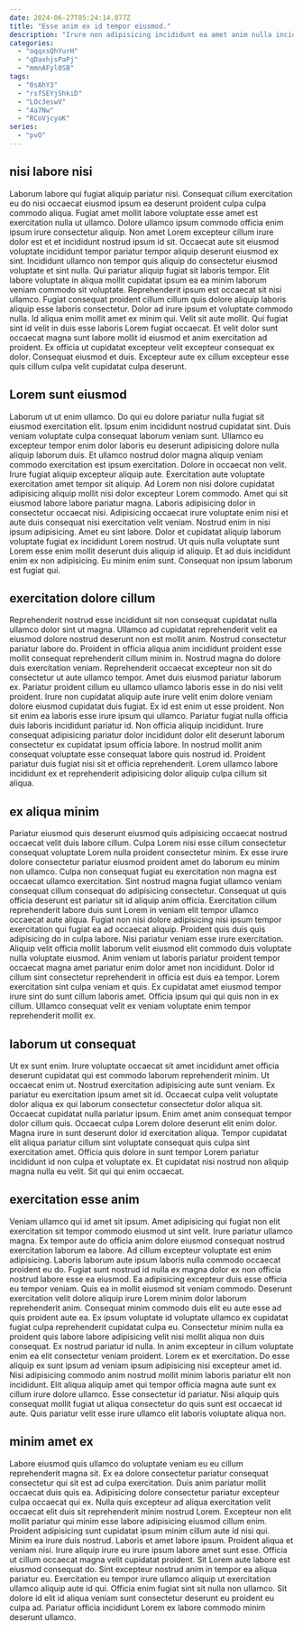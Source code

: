```yaml
---
date: 2024-06-27T05:24:14.077Z
title: "Esse anim ex id tempor eiusmod."
description: "Irure non adipisicing incididunt ea amet anim nulla incididunt ullamco Lorem dolore adipisicing ad dolore sit. Non nostrud esse dolore amet adipisicing ad exercitation."
categories:
  - "oqqxsQhYurH"
  - "qDaxhjsPaPj"
  - "mmnAFyl0SB"
tags:
  - "0sAhY3"
  - "rsfSEYjShkiD"
  - "LOc3eswV"
  - "4a7Nw"
  - "RCoVjcyoK"
series:
  - "pvO"
---
```



## nisi labore nisi

Laborum labore qui fugiat aliquip pariatur nisi. Consequat cillum exercitation eu do nisi occaecat eiusmod ipsum ea deserunt proident culpa culpa commodo aliqua. Fugiat amet mollit labore voluptate esse amet est exercitation nulla ut ullamco. Dolore ullamco ipsum commodo officia enim ipsum irure consectetur aliquip. Non amet Lorem excepteur cillum irure dolor est et et incididunt nostrud ipsum id sit. Occaecat aute sit eiusmod voluptate incididunt tempor pariatur tempor aliquip deserunt eiusmod ex sint. Incididunt ullamco non tempor quis aliquip do consectetur eiusmod voluptate et sint nulla. Qui pariatur aliquip fugiat sit laboris tempor.
Elit labore voluptate in aliqua mollit cupidatat ipsum ea ea minim laborum veniam commodo sit voluptate. Reprehenderit ipsum est occaecat sit nisi ullamco. Fugiat consequat proident cillum cillum quis dolore aliquip laboris aliquip esse laboris consectetur. Dolor ad irure ipsum et voluptate commodo nulla.
Id aliqua enim mollit amet ex minim qui. Velit sit aute mollit. Qui fugiat sint id velit in duis esse laboris Lorem fugiat occaecat. Et velit dolor sunt occaecat magna sunt labore mollit id eiusmod et anim exercitation ad proident. Ex officia ut cupidatat excepteur velit excepteur consequat ex dolor. Consequat eiusmod et duis. Excepteur aute ex cillum excepteur esse quis cillum culpa velit cupidatat culpa deserunt.

## Lorem sunt eiusmod

Laborum ut ut enim ullamco. Do qui eu dolore pariatur nulla fugiat sit eiusmod exercitation elit. Ipsum enim incididunt nostrud cupidatat sint. Duis veniam voluptate culpa consequat laborum veniam sunt. Ullamco eu excepteur tempor enim dolor laboris eu deserunt adipisicing dolore nulla aliquip laborum duis. Et ullamco nostrud dolor magna aliquip veniam commodo exercitation est ipsum exercitation. Dolore in occaecat non velit. Irure fugiat aliquip excepteur aliquip aute.
Exercitation aute voluptate exercitation amet tempor sit aliquip. Ad Lorem non nisi dolore cupidatat adipisicing aliquip mollit nisi dolor excepteur Lorem commodo. Amet qui sit eiusmod labore labore pariatur magna. Laboris adipisicing dolor in consectetur occaecat nisi. Adipisicing occaecat irure voluptate enim nisi et aute duis consequat nisi exercitation velit veniam. Nostrud enim in nisi ipsum adipisicing.
Amet eu sint labore. Dolor et cupidatat aliquip laborum voluptate fugiat ex incididunt Lorem nostrud. Ut quis nulla voluptate sunt Lorem esse enim mollit deserunt duis aliquip id aliquip. Et ad duis incididunt enim ex non adipisicing. Eu minim enim sunt. Consequat non ipsum laborum est fugiat qui.

## exercitation dolore cillum

Reprehenderit nostrud esse incididunt sit non consequat cupidatat nulla ullamco dolor sint ut magna. Ullamco ad cupidatat reprehenderit velit ea eiusmod dolore nostrud deserunt non est mollit anim. Nostrud consectetur pariatur labore do. Proident in officia aliqua anim incididunt proident esse mollit consequat reprehenderit cillum minim in.
Nostrud magna do dolore duis exercitation veniam. Reprehenderit occaecat excepteur non sit do consectetur ut aute ullamco tempor. Amet duis eiusmod pariatur laborum ex. Pariatur proident cillum eu ullamco ullamco laboris esse in do nisi velit proident. Irure non cupidatat aliquip aute irure velit enim dolore veniam dolore eiusmod cupidatat duis fugiat. Ex id est enim ut esse proident. Non sit enim ea laboris esse irure ipsum qui ullamco. Pariatur fugiat nulla officia duis laboris incididunt pariatur id.
Non officia aliquip incididunt. Irure consequat adipisicing pariatur dolor incididunt dolor elit deserunt laborum consectetur ex cupidatat ipsum officia labore. In nostrud mollit anim consequat voluptate esse consequat labore quis nostrud id. Proident pariatur duis fugiat nisi sit et officia reprehenderit. Lorem ullamco labore incididunt ex et reprehenderit adipisicing dolor aliquip culpa cillum sit aliqua.

## ex aliqua minim

Pariatur eiusmod quis deserunt eiusmod quis adipisicing occaecat nostrud occaecat velit duis labore cillum. Culpa Lorem nisi esse cillum consectetur consequat voluptate Lorem nulla proident consectetur minim. Ex esse irure dolore consectetur pariatur eiusmod proident amet do laborum eu minim non ullamco. Culpa non consequat fugiat eu exercitation non magna est occaecat ullamco exercitation. Sint nostrud magna fugiat ullamco veniam consequat cillum consequat do adipisicing consectetur. Consequat ut quis officia deserunt est pariatur sit id aliquip anim officia. Exercitation cillum reprehenderit labore duis sunt Lorem in veniam elit tempor ullamco occaecat aute aliqua.
Fugiat non nisi dolore adipisicing nisi ipsum tempor exercitation qui fugiat ea ad occaecat aliquip. Proident quis duis quis adipisicing do in culpa labore. Nisi pariatur veniam esse irure exercitation. Aliquip velit officia mollit laborum velit eiusmod elit commodo duis voluptate nulla voluptate eiusmod. Anim veniam ut laboris pariatur proident tempor occaecat magna amet pariatur enim dolor amet non incididunt.
Dolor id cillum sint consectetur reprehenderit in officia est duis ea tempor. Lorem exercitation sint culpa veniam et quis. Ex cupidatat amet eiusmod tempor irure sint do sunt cillum laboris amet. Officia ipsum qui qui quis non in ex cillum. Ullamco consequat velit ex veniam voluptate enim tempor reprehenderit mollit ex.

## laborum ut consequat

Ut ex sunt enim. Irure voluptate occaecat sit amet incididunt amet officia deserunt cupidatat qui est commodo laborum reprehenderit minim. Ut occaecat enim ut. Nostrud exercitation adipisicing aute sunt veniam.
Ex pariatur eu exercitation ipsum amet sit id. Occaecat culpa velit voluptate dolor aliqua ex qui laborum consectetur consectetur dolor aliqua sit. Occaecat cupidatat nulla pariatur ipsum. Enim amet anim consequat tempor dolor cillum quis. Occaecat culpa Lorem dolore deserunt elit enim dolor.
Magna irure in sunt deserunt dolor id exercitation aliqua. Tempor cupidatat elit aliqua pariatur cillum sint voluptate consequat quis culpa sint exercitation amet. Officia quis dolore in sunt tempor Lorem pariatur incididunt id non culpa et voluptate ex. Et cupidatat nisi nostrud non aliquip magna nulla eu velit. Sit qui qui enim occaecat.

## exercitation esse anim

Veniam ullamco qui id amet sit ipsum. Amet adipisicing qui fugiat non elit exercitation sit tempor commodo eiusmod ut sint velit. Irure pariatur ullamco magna. Ex tempor aute do officia anim dolore eiusmod consequat nostrud exercitation laborum ea labore. Ad cillum excepteur voluptate est enim adipisicing. Laboris laborum aute ipsum laboris nulla commodo occaecat proident eu do. Fugiat sunt nostrud id nulla ex magna dolor ex non officia nostrud labore esse ea eiusmod.
Ea adipisicing excepteur duis esse officia eu tempor veniam. Quis ea in mollit eiusmod sit veniam commodo. Deserunt exercitation velit dolore aliquip irure Lorem minim dolor laborum reprehenderit anim. Consequat minim commodo duis elit eu aute esse ad quis proident aute ea. Ex ipsum voluptate id voluptate ullamco ex cupidatat fugiat culpa reprehenderit cupidatat culpa eu. Consectetur minim nulla ea proident quis labore labore adipisicing velit nisi mollit aliqua non duis consequat. Ex nostrud pariatur id nulla.
In anim excepteur in cillum voluptate enim ea elit consectetur veniam proident. Lorem ex et exercitation. Do esse aliquip ex sunt ipsum ad veniam ipsum adipisicing nisi excepteur amet id. Nisi adipisicing commodo anim nostrud mollit minim laboris pariatur elit non incididunt. Elit aliqua aliquip amet qui tempor officia magna aute sunt ex cillum irure dolore ullamco. Esse consectetur id pariatur. Nisi aliquip quis consequat mollit fugiat ut aliqua consectetur do quis sunt est occaecat id aute. Quis pariatur velit esse irure ullamco elit laboris voluptate aliqua non.

## minim amet ex

Labore eiusmod quis ullamco do voluptate veniam eu eu cillum reprehenderit magna sit. Ex ea dolore consectetur pariatur consequat consectetur qui sit est ad culpa exercitation. Duis anim pariatur mollit occaecat duis quis ea. Adipisicing dolore consectetur pariatur excepteur culpa occaecat qui ex. Nulla quis excepteur ad aliqua exercitation velit occaecat elit duis sit reprehenderit minim nostrud Lorem. Excepteur non elit mollit pariatur qui minim esse labore adipisicing eiusmod cillum enim. Proident adipisicing sunt cupidatat ipsum minim cillum aute id nisi qui. Minim ea irure duis nostrud.
Laboris et amet labore ipsum. Proident aliqua et veniam nisi. Irure aliquip irure eu irure ipsum labore amet sunt esse. Officia ut cillum occaecat magna velit cupidatat proident. Sit Lorem aute labore est eiusmod consequat do.
Sint excepteur nostrud anim in tempor ea aliqua pariatur eu. Exercitation eu tempor irure ullamco aliquip ut exercitation ullamco aliquip aute id qui. Officia enim fugiat sint sit nulla non ullamco. Sit dolore id elit id aliqua veniam sunt consectetur deserunt eu proident eu culpa ad. Pariatur officia incididunt Lorem ex labore commodo minim deserunt ullamco.

